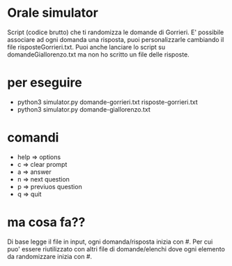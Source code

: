 # Orale simulator

  Script (codice brutto) che ti randomizza le domande di Gorrieri. E' possibile associare ad ogni domanda una risposta, puoi personalizzarle cambiando il file risposteGorrieri.txt. Puoi anche lanciare lo script su domandeGiallorenzo.txt ma non ho scritto un file delle risposte.

# per eseguire

  - python3 simulator.py domande-gorrieri.txt risposte-gorrieri.txt
  - python3 simulator.py domande-giallorenzo.txt 

# comandi

  - help => options
  - c => clear prompt
  - a => answer
  - n => next question
  - p => previuos question
  - q => quit

# ma cosa fa??

  Di base legge il file in input, ogni domanda/risposta inizia con #. Per cui puo' essere riutilizzato con altri file di domande/elenchi dove ogni elemento da randomizzare inizia con #. 

